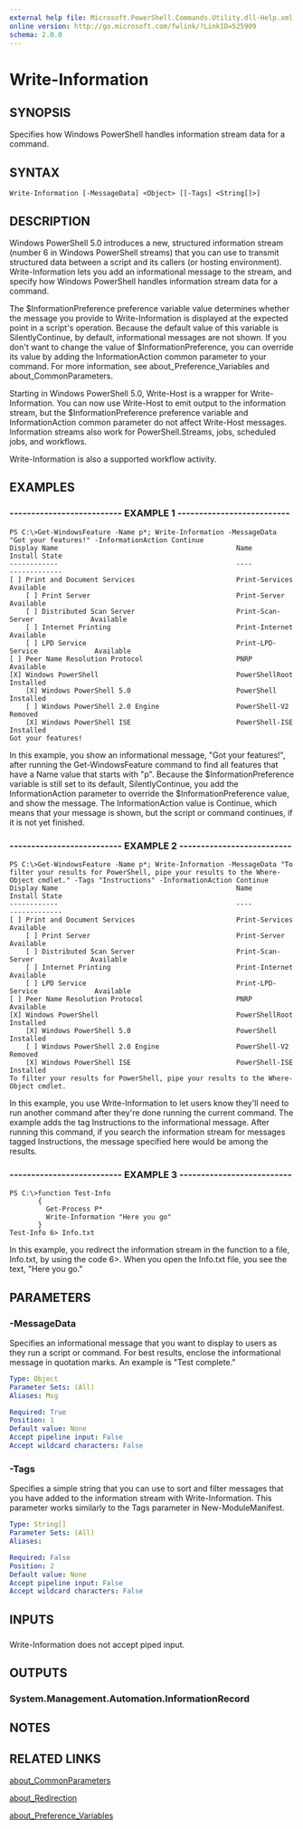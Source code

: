 ```yaml
---
external help file: Microsoft.PowerShell.Commands.Utility.dll-Help.xml
online version: http://go.microsoft.com/fwlink/?LinkID=525909
schema: 2.0.0
---
```


# Write-Information
## SYNOPSIS
Specifies how Windows PowerShell handles information stream data for a command.

## SYNTAX

```
Write-Information [-MessageData] <Object> [[-Tags] <String[]>]
```

## DESCRIPTION
Windows PowerShell 5.0 introduces a new, structured information stream (number 6 in Windows PowerShell streams) that you can use to transmit structured data between a script and its callers (or hosting environment).
Write-Information lets you add an informational message to the stream, and specify how Windows PowerShell handles information stream data for a command.

The $InformationPreference preference variable value determines whether the message you provide to Write-Information is displayed at the expected point in a script's operation.
Because the default value of this variable is SilentlyContinue, by default, informational messages are not shown.
If you don't want to change the value of $InformationPreference, you can override its value by adding the InformationAction common parameter to your command.
For more information, see about_Preference_Variables and about_CommonParameters.

Starting in Windows PowerShell 5.0, Write-Host is a wrapper for Write-Information.
You can now use Write-Host to emit output to the information stream, but the $InformationPreference preference variable and InformationAction common parameter do not affect Write-Host messages.
Information streams also work for PowerShell.Streams, jobs, scheduled jobs, and workflows.

Write-Information is also a supported workflow activity.

## EXAMPLES

### -------------------------- EXAMPLE 1 --------------------------
```
PS C:\>Get-WindowsFeature -Name p*; Write-Information -MessageData "Got your features!" -InformationAction Continue
Display Name                                            Name                       Install State
------------                                            ----                       -------------
[ ] Print and Document Services                         Print-Services                 Available
    [ ] Print Server                                    Print-Server                   Available
    [ ] Distributed Scan Server                         Print-Scan-Server              Available
    [ ] Internet Printing                               Print-Internet                 Available
    [ ] LPD Service                                     Print-LPD-Service              Available
[ ] Peer Name Resolution Protocol                       PNRP                           Available
[X] Windows PowerShell                                  PowerShellRoot                 Installed
    [X] Windows PowerShell 5.0                          PowerShell                     Installed
    [ ] Windows PowerShell 2.0 Engine                   PowerShell-V2                    Removed
    [X] Windows PowerShell ISE                          PowerShell-ISE                 Installed
Got your features!
```

In this example, you show an informational message, "Got your features!", after running the Get-WindowsFeature command to find all features that have a Name value that starts with "p".
Because the $InformationPreference variable is still set to its default, SilentlyContinue, you add the InformationAction parameter to override the $InformationPreference value, and show the message.
The InformationAction value is Continue, which means that your message is shown, but the script or command continues, if it is not yet finished.

### -------------------------- EXAMPLE 2 --------------------------
```
PS C:\>Get-WindowsFeature -Name p*; Write-Information -MessageData "To filter your results for PowerShell, pipe your results to the Where-Object cmdlet." -Tags "Instructions" -InformationAction Continue
Display Name                                            Name                       Install State
------------                                            ----                       -------------
[ ] Print and Document Services                         Print-Services                 Available
    [ ] Print Server                                    Print-Server                   Available
    [ ] Distributed Scan Server                         Print-Scan-Server              Available
    [ ] Internet Printing                               Print-Internet                 Available
    [ ] LPD Service                                     Print-LPD-Service              Available
[ ] Peer Name Resolution Protocol                       PNRP                           Available
[X] Windows PowerShell                                  PowerShellRoot                 Installed
    [X] Windows PowerShell 5.0                          PowerShell                     Installed
    [ ] Windows PowerShell 2.0 Engine                   PowerShell-V2                    Removed
    [X] Windows PowerShell ISE                          PowerShell-ISE                 Installed
To filter your results for PowerShell, pipe your results to the Where-Object cmdlet.
```

In this example, you use Write-Information to let users know they'll need to run another command after they're done running the current command.
The example adds the tag Instructions to the informational message.
After running this command, if you search the information stream for messages tagged Instructions, the message specified here would be among the results.

### -------------------------- EXAMPLE 3 --------------------------
```
PS C:\>function Test-Info
       { 
         Get-Process P*
         Write-Information "Here you go"
       }
Test-Info 6> Info.txt
```

In this example, you redirect the information stream in the function to a file, Info.txt, by using the code 6\>.
When you open the Info.txt file, you see the text, "Here you go."

## PARAMETERS

### -MessageData
Specifies an informational message that you want to display to users as they run a script or command.
For best results, enclose the informational message in quotation marks.
An example is "Test complete."

```yaml
Type: Object
Parameter Sets: (All)
Aliases: Msg

Required: True
Position: 1
Default value: None
Accept pipeline input: False
Accept wildcard characters: False
```

### -Tags
Specifies a simple string that you can use to sort and filter messages that you have added to the information stream with Write-Information.
This parameter works similarly to the Tags parameter in New-ModuleManifest.

```yaml
Type: String[]
Parameter Sets: (All)
Aliases: 

Required: False
Position: 2
Default value: None
Accept pipeline input: False
Accept wildcard characters: False
```

## INPUTS

### 
Write-Information does not accept piped input.

## OUTPUTS

### System.Management.Automation.InformationRecord

## NOTES

## RELATED LINKS

[about_CommonParameters]()

[about_Redirection]()

[about_Preference_Variables]()

